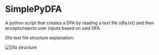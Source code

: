 # SimplePyDFA
A python script that creates a DFA by reading a text file (dfa.txt) and then accepts/rejects user inputs based on said DFA.

Dfa text file structure explanation:

![Dfa structure](../master/doc/dfa.png)



